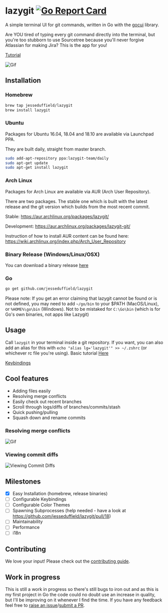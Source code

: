 # lazygit [![Go Report Card](https://goreportcard.com/badge/github.com/jesseduffield/lazygit)](https://goreportcard.com/report/github.com/jesseduffield/lazygit)

A simple terminal UI for git commands, written in Go with the [gocui](https://github.com/jroimartin/gocui "gocui") library.

Are YOU tired of typing every git command directly into the terminal, but you're too stubborn to use Sourcetree because you'll never forgive Atlassian for making Jira? This is the app for you!

[Tutorial](https://www.youtube.com/watch?v=VDXvbHZYeKY)

![Gif](https://image.ibb.co/mmeXho/optimisedgif.gif)

## Installation

### Homebrew
```sh
brew tap jesseduffield/lazygit
brew install lazygit
```

### Ubuntu
Packages for Ubuntu 16.04, 18.04 and 18.10 are available via Launchpad PPA.

They are built daily, straight from master branch.

```sh
sudo add-apt-repository ppa:lazygit-team/daily
sudo apt-get update
sudo apt-get install lazygit
```

### Arch Linux
Packages for Arch Linux are available via AUR (Arch User Repository).

There are two packages. The stable one which is built with the latest release and the git version which builds from the most recent commit.

Stable:
https://aur.archlinux.org/packages/lazygit/

Development:
https://aur.archlinux.org/packages/lazygit-git/

Instruction of how to install AUR content can be found here:
https://wiki.archlinux.org/index.php/Arch_User_Repository

### Binary Release (Windows/Linux/OSX)
You can download a binary release [here](https://github.com/jesseduffield/lazygit/releases)

### Go
```sh
go get github.com/jesseduffield/lazygit
```

Please note:
If you get an error claiming that lazygit cannot be found or is not defined, you may need to add `~/go/bin` to your $PATH (MacOS/Linux), or `%HOME%\go\bin` (Windows). Not to be mistaked for `C:\Go\bin` (which is for Go's own binaries, not apps like Lazygit)


## Usage
Call `lazygit` in your terminal inside a git repository.
If you want, you can also add an alias for this with `echo "alias lg='lazygit'" >> ~/.zshrc` (or whichever rc file you're using).
Basic tutorial [Here](https://www.youtube.com/watch?v=VDXvbHZYeKY)

[Keybindings](https://github.com/jesseduffield/lazygit/blob/master/docs/Keybindings.md)

## Cool features
- Adding files easily
- Resolving merge conflicts
- Easily check out recent branches
- Scroll through logs/diffs of branches/commits/stash
- Quick pushing/pulling
- Squash down and rename commits

### Resolving merge conflicts
![Gif](https://image.ibb.co/iyxUTT/shortermerging.gif)

### Viewing commit diffs
![Viewing Commit Diffs](https://image.ibb.co/gPD02o/capture.png)

## Milestones
- [x] Easy Installation (homebrew, release binaries)
- [ ] Configurable Keybindings
- [ ] Configurable Color Themes
- [ ] Spawning Subprocesses (help needed - have a look at https://github.com/jesseduffield/lazygit/pull/18)
- [ ] Maintainability
- [ ] Performance
- [ ] i18n

## Contributing
We love your input! Please check out the [contributing guide](CONTRIBUTING.md).

## Work in progress
This is still a work in progress so there's still bugs to iron out and as this is my first project in Go the code could no doubt use an increase in quality, but I'll be improving on it whenever I find the time. If you have any feedback feel free to [raise an issue](https://github.com/jesseduffield/lazygit/issues)/[submit a PR](https://github.com/jesseduffield/lazygit/pulls).
